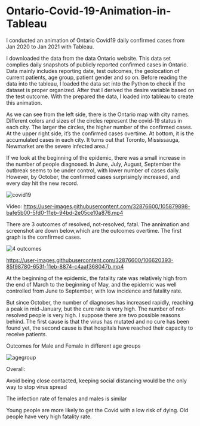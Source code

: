 # Ontario-Covid-19-Animation-in-Tableau
I conducted an animation of Ontario Covid19 daily confirmed cases from Jan 2020  to Jan 2021  with Tableau.

I downloaded the data from the data Ontario website. This data set complies daily snapshots of publicly reported confirmed cases in Ontario. Data mainly includes reporting date, test outcomes, the geolocation of current patients, age group, patient gender and so on. 
Before reading the data into the tableau, I loaded the data set into the Python to check if the dataset is proper organized. After that I derived the desire variable based on the test outcome.
With the prepared the data, I loaded into tableau to create this animation.

As we can see from the left side, there is the Ontario map with city names. Different colors and sizes of the circles represent the covid-19 status in each city. The larger the circles, the higher number of the confirmed cases.  At the upper right side, it’s the confirmed cases overtime. At bottom, it is the accumulated cases in each city. It turns out that Toronto, Mississauga, Newmarket are the severe infected area./ 

If we look at the beginning of the epidemic, there was a small increase in the number of people diagnosed. In June, July, August, September the outbreak seems to be under control, with lower number of cases daily. However, by October, the confirmed cases surprisingly increased, and every day hit the new record.

![covid19](https://user-images.githubusercontent.com/32876600/105769538-f430bf80-5f2b-11eb-98f7-0cc09c50c1bc.JPG)

Video:
https://user-images.githubusercontent.com/32876600/105879898-bafe5b00-5fd0-11eb-94bd-2e05ce10a876.mp4

There are 3 outcomes of resolved, not-resolved, fatal. The annimation and screenshot are down below,which are the outcomes overtime. The first graph is the comfirmed cases.

![4 outcomes](https://user-images.githubusercontent.com/32876600/106620070-35822a00-653f-11eb-9fdd-611383bf6fda.JPG)

https://user-images.githubusercontent.com/32876600/106620393-85f98780-653f-11eb-8874-c4aaf368047b.mp4

At the beginning of the epidemic, the fatality rate was relatively high from the end of March to the beginning of May, and the epidemic was well controlled from June to September, with low incidence and fatality rate. 

But since October, the number of diagnoses has increased rapidly, reaching a peak in mid-January, but the cure rate is very high. The number of not-resolved people is very high. I suppose there are two possible reasons behind. The first cause is that the virus has mutated and no cure has been found yet, the second cause is that hospitals have reached their capacity to receive patients.

Outcomes for Male and Female in different age groups

![agegroup](https://user-images.githubusercontent.com/32876600/106620595-b6d9bc80-653f-11eb-8dc5-272d8eb6e464.JPG)

Overall:

Avoid being close contacted, keeping social distancing would be the only way to stop virus spread

The infection rate of females and males is similar

Young people are more likely to get the Covid with a low risk of dying. Old people have very high fatality rate.







